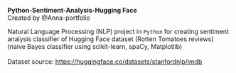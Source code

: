**Python-Sentiment-Analysis-Hugging Face**<br>
Created by @Anna-portfolio<br>

Natural Language Processing (NLP) project in `Python` for creating sentiment analysis classifier of Hugging Face dataset (Rotten Tomatoes reviews) (naive Bayes classifier using scikit-learn, spaCy, Matplotlib)<br><br>
Dataset source: https://huggingface.co/datasets/stanfordnlp/imdb
